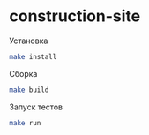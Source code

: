 # construction-site

Установка
```sh
make install
```
Сборка
```sh
make build
```
Запуск тестов
```sh
make run
```
